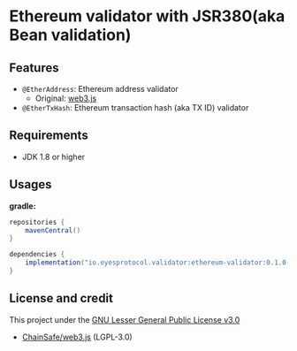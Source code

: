 # Ethereum validator with JSR380(aka Bean validation)

## Features
 - `@EtherAddress`: Ethereum address validator
   - Original: [web3.js][LINK_SOURCE]
 - `@EtherTxHash`: Ethereum transaction hash (aka TX ID) validator

## Requirements
 - JDK 1.8 or higher

## Usages

**gradle:**
```groovy
repositories {
    mavenCentral()
}

dependencies {
    implementation("io.eyesprotocol.validator:ethereum-validator:0.1.0-SNAPSHOT")
}
```

## License and credit
This project under the [GNU Lesser General Public License v3.0](./LICENSE)
 - [ChainSafe/web3.js][LINK_WEB3] (LGPL-3.0)

[LINK_WEB3]: https://github.com/ChainSafe/web3.js
[LINK_SOURCE]: https://github.com/ChainSafe/web3.js/blob/2279a67e0702343764db5cae2dffc04048083952/packages/web3-utils/src/utils.js#L85
